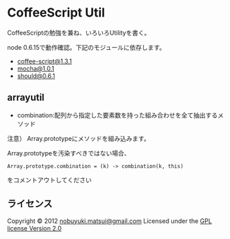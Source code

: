 CoffeeScript Util
=================

CoffeeScriptの勉強を兼ね、いろいろUtilityを書く。

node 0.6.15で動作確認。下記のモジュールに依存します。

* [coffee-script@1.3.1](http://coffeescript.org/)
* [mocha@1.0.1](http://visionmedia.github.com/mocha/)
* [should@0.6.1](https://github.com/visionmedia/should.js)


arrayutil
---------

* combination:配列から指定した要素数を持った組み合わせを全て抽出するメソッド

注意）
Array.prototypeにメソッドを組み込みます。

Array.prototypeを汚染すべきではない場合、

    Array.prototype.combination = (k) -> combination(k, this)

をコメントアウトしてください

ライセンス
----------
Copyright &copy; 2012 nobuyuki.matsui@gmail.com
Licensed under the [GPL license Version 2.0][GPL]

[GPL]: http://www.gnu.org/licenses/gpl.html


